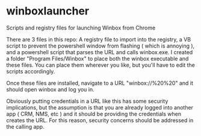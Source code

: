 # winboxlauncher
Scripts and registry files for launching Winbox from Chrome

There are 3 files in this repo: A registry file to import into the registry, a VB script to prevent the powershell window from flashing ( which is annoying ), and a powershell script that parses the URL and calls winbox.exe. I created a folder "Program Files/Winbox" to place both the winbox executable and these files. You can place them wherever you like, but you'll have to edit the scripts accordingly.

Once these files are installed, navigate to a URL "winbox://<IP>%20<user>%20<password>" and it should open winbox and log you in.

Obviously putting credentials in a URL like this has some security implications, but the assumption is that you are already logged into another app ( CRM, NMS, etc ) and it should be providing the credentials when creates the URL. For this reason, security concerns should be addressed in the calling app.
